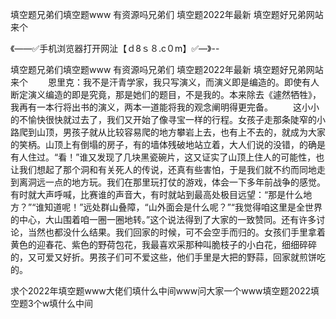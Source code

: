 填空题兄弟们填空题www
有资源吗兄弟们
填空题2022年最新
填空题好兄弟网站来个


《——✅手机浏览器打开网沚【ｄ8ｓ８.c０m】✅—》--

填空题兄弟们填空题www
有资源吗兄弟们
填空题2022年最新
填空题好兄弟网站来个
　　恩里克：我不是汗青学家，我只写演义，而演义即是编造的。即使有人断定演义编造的即是究竟，那是她们的题目，不是我的。本来除去《遽然牺牲》，我再有一本行将出书的演义，两本一道能将我的观念阐明得更完备。
　　这小小的不愉快很快就过去了，我们又开始了像寻宝一样的行程。女孩子走那条陡窄的小路爬到山顶，男孩子就从比较容易爬的地方攀岩上去，也有上不去的，就成为大家的笑柄。山顶上有倒塌的房子，有的墙体残破地站立着，大人们说的没错，的确是有人住过。“看！”谁又发现了几块黑瓷碗片，这又证实了山顶上住人的可能性，也让我们想起了那个洞和有关死人的传说，还真有些害怕，于是我们就不约而同地走到离洞远一点的地方玩。我们在那里玩打仗的游戏，体会一下多年前战争的感觉。有时就大声呼喊，比赛谁的声音大，有时就站到最高处极目远望：“那是什么地方？”“谁知道呢！”远处群山叠障，“山外面会是什么呢？”“我觉得咱这里是全世界的中心，大山围着咱一圈一圈地转。”这个说法得到了大家的一致赞同。还有许多讨论，当然也都没什么结果。我们回家的时候，可不会空手而归的。女孩们手里拿着黄色的迎春花、紫色的野荷包花，我最喜欢采那种叫脆枝子的小白花，细细碎碎的，又可爱又好折。男孩子们可不爱这些，他们手里是大把的野蒜，回家就煎饼吃的。





求个2022年填空题www大佬们填什么中间www问大家一个www填空题2022填空题3个w填什么中间
